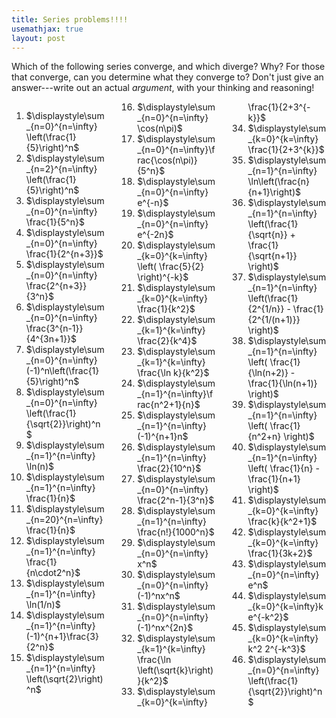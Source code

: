 ```yaml
---
title: Series problems!!!!
usemathjax: true
layout: post
---
```




Which of the following series converge, and which diverge? Why? For those that converge, can you determine what they converge to? Don't just give an answer---write out an actual *argument*, with your thinking and reasoning!

<div style="column-width: 10em;  column-gap: 2em;">
<ol class='problems'>
<li> $\displaystyle\sum_{n=0}^{n=\infty} \left(\frac{1}{5}\right)^n$ </li>
<li> $\displaystyle\sum_{n=2}^{n=\infty} \left(\frac{1}{5}\right)^n$ </li>
<li> $\displaystyle\sum_{n=0}^{n=\infty} \frac{1}{5^n}$ </li>
<li> $\displaystyle\sum_{n=0}^{n=\infty} \frac{1}{2^{n+3}}$ </li>
<li> $\displaystyle\sum_{n=0}^{n=\infty} \frac{2^{n+3}}{3^n}$ </li>
<li> $\displaystyle\sum_{n=0}^{n=\infty} \frac{3^{n-1}}{4^{3n+1}}$ </li>
<li> $\displaystyle\sum_{n=0}^{n=\infty} (-1)^n\left(\frac{1}{5}\right)^n$ </li>
<li> $\displaystyle\sum_{n=0}^{n=\infty} \left(\frac{1}{\sqrt{2}}\right)^n$ </li>
<li> $\displaystyle\sum_{n=1}^{n=\infty} \ln(n)$ </li>
<li> $\displaystyle\sum_{n=1}^{n=\infty} \frac{1}{n}$ </li>
<li> $\displaystyle\sum_{n=20}^{n=\infty} \frac{1}{n}$ </li>
<li> $\displaystyle\sum_{n=1}^{n=\infty} \frac{1}{n\cdot2^n}$ </li>
<li> $\displaystyle\sum_{n=1}^{n=\infty} \ln(1/n)$ </li>
<li> $\displaystyle\sum_{n=1}^{n=\infty} (-1)^{n+1}\frac{3}{2^n}$ </li>
<li> $\displaystyle\sum_{n=1}^{n=\infty} \left(\sqrt{2}\right)^n$ </li>
<li> $\displaystyle\sum_{n=0}^{n=\infty} \cos(n\pi)$ </li>
<li> $\displaystyle\sum_{n=0}^{n=\infty}\frac{\cos(n\pi)}{5^n}$ </li>
<li> $\displaystyle\sum_{n=0}^{n=\infty} e^{-n}$ </li>
<li> $\displaystyle\sum_{n=0}^{n=\infty} e^{-2n}$ </li>
<li> $\displaystyle\sum_{k=0}^{k=\infty} \left( \frac{5}{2} \right)^{-k}$ </li>
<li> $\displaystyle\sum_{k=0}^{k=\infty} \frac{1}{k^2}$ </li>
<li> $\displaystyle\sum_{k=1}^{k=\infty} \frac{2}{k^4}$ </li>
<li> $\displaystyle\sum_{k=1}^{k=\infty} \frac{\ln k}{k^2}$ </li>
<li> $\displaystyle\sum_{n=1}^{n=\infty}\frac{n^2+1}{n}$ </li>
<li> $\displaystyle\sum_{n=1}^{n=\infty}(-1)^{n+1}n$ </li>
<li> $\displaystyle\sum_{n=1}^{n=\infty} \frac{2}{10^n}$ </li>
<li> $\displaystyle\sum_{n=0}^{n=\infty} \frac{2^n-1}{3^n}$ </li>
<li> $\displaystyle\sum_{n=1}^{n=\infty} \frac{n!}{1000^n}$ </li>
<li> $\displaystyle\sum_{n=0}^{n=\infty} x^n$ </li>
<li> $\displaystyle\sum_{n=0}^{n=\infty} (-1)^nx^n$ </li>
<li> $\displaystyle\sum_{n=0}^{n=\infty} (-1)^nx^{2n}$ </li>
<li> $\displaystyle\sum_{k=1}^{k=\infty} \frac{\ln \left(\sqrt{k}\right)}{k^2}$ </li>
<li> $\displaystyle\sum_{k=0}^{k=\infty} \frac{1}{2+3^{-k}}$ </li>
<li> $\displaystyle\sum_{k=0}^{k=\infty} \frac{1}{2+3^{k}}$ </li>
<li> $\displaystyle\sum_{n=1}^{n=\infty} \ln\left(\frac{n}{n+1}\right)$ </li>
<li> $\displaystyle\sum_{n=1}^{n=\infty} \left(\frac{1}{\sqrt{n}} + \frac{1}{\sqrt{n+1}} \right)$ </li>
<li> $\displaystyle\sum_{n=1}^{n=\infty} \left(\frac{1}{2^{1/n}} - \frac{1}{2^{1/(n+1)}} \right)$ </li>
<li> $\displaystyle\sum_{n=1}^{n=\infty} \left( \frac{1}{\ln(n+2)} - \frac{1}{\ln(n+1)} \right)$ </li>
<li> $\displaystyle\sum_{n=1}^{n=\infty} \left( \frac{1}{n^2+n} \right)$ </li>
<li> $\displaystyle\sum_{n=1}^{n=\infty} \left( \frac{1}{n} - \frac{1}{n+1} \right)$ </li>
<li> $\displaystyle\sum_{k=0}^{k=\infty} \frac{k}{k^2+1}$ </li>
<li> $\displaystyle\sum_{k=0}^{k=\infty} \frac{1}{3k+2}$ </li>
<li> $\displaystyle\sum_{n=0}^{n=\infty} e^n$ </li>
<li> $\displaystyle\sum_{k=0}^{k=\infty}ke^{-k^2}$ </li>
<li> $\displaystyle\sum_{k=0}^{k=\infty} k^2 2^{-k^3}$ </li>
<li> $\displaystyle\sum_{n=0}^{n=\infty} \left(\frac{1}{\sqrt{2}}\right)^n$ </li>
</ol>